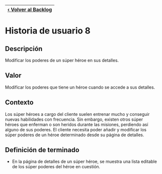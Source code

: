| [‹ Volver al Backlog](./README.md)  |
| --- |

# Historia de usuario 8

## Descripción

Modificar los poderes de un súper héroe en sus detalles.

## Valor

Modificar los poderes que tiene un héroe cuando se accede a sus detalles.

## Contexto

Los súper héroes a cargo del cliente suelen entrenar mucho y conseguir nuevas habilidades con frecuencia. Sin embargo, existen otros súper héroes que enferman o son heridos durante las misiones, perdiendo así alguno de sus poderes. El cliente necesita poder añadir y modificar los súper poderes de un héroe determinado desde su página de detalles.

## Definición de terminado

- En la página de detalles de un súper héroe, se muestra una lista editable de los súper poderes del héroe en cuestión.
